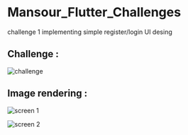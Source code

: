 # Mansour_Flutter_Challenges
challenge 1
implementing simple register/login UI desing

## Challenge :

![challenge](https://scontent.fcai3-1.fna.fbcdn.net/v/t1.6435-9/s1080x2048/240904133_4693489324004211_4101127813612102277_n.jpg?_nc_cat=105&ccb=1-5&_nc_sid=825194&_nc_ohc=8WBGN1plwG0AX8K8jXa&_nc_ht=scontent.fcai3-1.fna&oh=1ee66b6e53d1f5a285defcb93ab8f854&oe=61559DAA)

## Image rendering :

![screen 1](https://scontent.fcai3-1.fna.fbcdn.net/v/t1.6435-9/240951714_1937434116423999_1679748574492791013_n.jpg?_nc_cat=103&ccb=1-5&_nc_sid=b9115d&_nc_ohc=uB8F_fADu6EAX9ipMI_&_nc_ht=scontent.fcai3-1.fna&oh=b551ebe4950cdec1a27f8fe3609a83fd&oe=6155B6D6)

![screen 2](https://scontent.fcai3-1.fna.fbcdn.net/v/t1.6435-9/241102603_1937434159757328_596969294714255566_n.jpg?_nc_cat=100&ccb=1-5&_nc_sid=b9115d&_nc_ohc=4Ciocpfuuw0AX_FaJ7w&_nc_ht=scontent.fcai3-1.fna&oh=1ece1c404828f565685bcb4ce65d18c8&oe=61547085)
